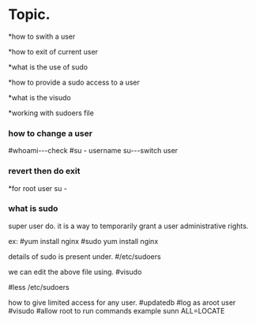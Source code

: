 # Topic.
*how to swith a user

*how to exit of current user

*what is the use of sudo

*how to provide a sudo access to a user

*what is the visudo

*working with sudoers file

### how to change a user
#whoami---check
#su - username
su---switch user

### revert then do exit

*for root user
su -

### what is sudo
super user do.
it is a way to temporarily grant a user administrative rights.

ex:
#yum install nginx
#sudo yum install nginx

details of sudo is present under.
#/etc/sudoers

we can edit the above file using.
#visudo

#less /etc/sudoers

how to give limited access for any user.
#updatedb
#log as aroot user
#visudo
#allow  root to run commands
example
sunn  ALL=LOCATE 


